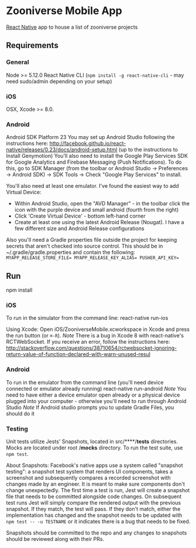 # Zooniverse Mobile App
[React Native](https://facebook.github.io/react-native/) app to house a list of zooniverse projects

## Requirements
### General
Node >= 5.12.0
React Native CLI (`npm install -g react-native-cli` - may need sudo/admin depending on your setup)

### iOS
OSX, Xcode >= 8.0.

### Android
Android SDK Platform 23
You may set up Android Studio following the instructions here:
http://facebook.github.io/react-native/releases/0.23/docs/android-setup.html
(up to the instructions to Install Genymotion)
You'll also need to install the Google Play Services SDK for  Google Analytics and Firebase Messaging (Push Notifications).  To do this, go to SDK Manager (from the toolbar or Android Studio -> Preferences -> Android SDK) -> SDK Tools -> Check "Google Play Services" to install.

You'll also need at least one emulator.  I've found the easiest way to add Virtual Device:
  *  Within Android Studio, open the "AVD Manager" -  in the toolbar click the icon with the purple device and small android (fourth from the right)
  *  Click 'Create Virtual Device' - bottom left-hand corner
  *  Create at least one using the latest Android Release (Nougat).  I have a few different size and Android Release configurations

Also you'll need a Gradle properties file outside the project for keeping secrets that aren't checked into source control.  This should be in ~/.gradle/gradle.properties and contain the following:
`MYAPP_RELEASE_STORE_FILE=
MYAPP_RELEASE_KEY_ALIAS=
PUSHER_API_KEY=`

## Run
npm install

### iOS
To run in the simulator from the command line:
react-native run-ios

Using Xcode:
Open iOS/ZooniverseMobile.xcworkspace in Xcode and press the run button (or `⌘-R`).
*Note*  There is a bug in Xcode 8 with react-native's RCTWebSocket.  If you receive an error, follow the instructions here:
http://stackoverflow.com/questions/38710654/rctwebsocket-ignoring-return-value-of-function-declared-with-warn-unused-resul

### Android
To run in the emulator from the command line (you'll need device connected or emulator already running)
react-native run-android
*Note* You need to have either a device emulator open already or a physical device plugged into your computer - otherwise you'll need to run through Android Studio
*Note* If Android studio prompts you to update Gradle Files, you should do it

### Testing
Unit tests utilize Jests' Snapshots, located in src/****/__tests__ directories.  Mocks are located under root /__mocks__ directory.
To run the test suite, use `npm test`.  

About Snapshots:  Facebook's native apps use a system called "snapshot testing":  a snapshot test system that renders UI components, takes a screenshot and subsequently compares a recorded screenshot with changes made by an engineer.  It is meant to make sure components don't change unexpectedly.  The first time a test is run, Jest will create a snapshot file that needs to be committed alongside code changes.  On subsequent test runs Jest will simply compare the rendered output with the previous snapshot. If they match, the test will pass. If they don't match, either the implementation has changed and the snapshot needs to be updated with `npm test -- -u TESTNAME` or it indicates there is a bug that needs to be fixed.

Snapshots should be committed to the repo and any changes to snapshots should be reviewed along with their PRs.
